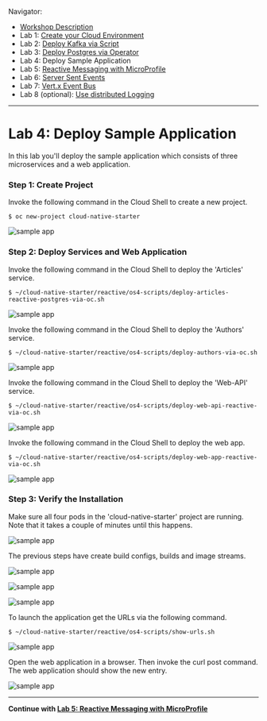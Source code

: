 Navigator:
* [Workshop Description](https://nheidloff.github.io/workshop-quarkus-openshift-reactive-messaging/)
* Lab 1: [Create your Cloud Environment](lab1.md)
* Lab 2: [Deploy Kafka via Script](lab2.md)
* Lab 3: [Deploy Postgres via Operator](lab3.md)
* Lab 4: Deploy Sample Application
* Lab 5: [Reactive Messaging with MicroProfile](lab5.md)
* Lab 6: [Server Sent Events](lab6.md)
* Lab 7: [Vert.x Event Bus](lab7.md)
* Lab 8 (optional): [Use distributed Logging](lab8.md)

---

# Lab 4: Deploy Sample Application

In this lab you'll deploy the sample application which consists of three microservices and a web application.

### Step 1: Create Project

Invoke the following command in the Cloud Shell to create a new project.

```
$ oc new-project cloud-native-starter
```

![sample app](../images/deploy-app0.png)

### Step 2: Deploy Services and Web Application

Invoke the following command in the Cloud Shell to deploy the 'Articles' service.

```
$ ~/cloud-native-starter/reactive/os4-scripts/deploy-articles-reactive-postgres-via-oc.sh
```

![sample app](../images/deploy-app1.png)

Invoke the following command in the Cloud Shell to deploy the 'Authors' service.

```
$ ~/cloud-native-starter/reactive/os4-scripts/deploy-authors-via-oc.sh
```

![sample app](../images/deploy-app2.png)

Invoke the following command in the Cloud Shell to deploy the 'Web-API' service.

```
$ ~/cloud-native-starter/reactive/os4-scripts/deploy-web-api-reactive-via-oc.sh
```

![sample app](../images/deploy-app3.png)

Invoke the following command in the Cloud Shell to deploy the web app.

```
$ ~/cloud-native-starter/reactive/os4-scripts/deploy-web-app-reactive-via-oc.sh
```

![sample app](../images/deploy-app4.png)

### Step 3: Verify the Installation 

Make sure all four pods in the 'cloud-native-starter' project are running. Note that it takes a couple of minutes until this happens.

![sample app](../images/verify-app1.png)

The previous steps have create build configs, builds and image streams.

![sample app](../images/verify-app2.png)

![sample app](../images/verify-app3.png)

![sample app](../images/verify-app4.png)

To launch the application get the URLs via the following command.

```
$ ~/cloud-native-starter/reactive/os4-scripts/show-urls.sh
```

![sample app](../images/verify-app5.png)

Open the web application in a browser. Then invoke the curl post command. The web application should show the new entry.

![sample app](../images/verify-app6.png)

---

__Continue with [Lab 5: Reactive Messaging with MicroProfile](lab5.md)__
